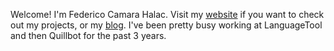 Welcome! I'm Federico Camara Halac. Visit my [website](https://fdch.ar) if you want to check out my projects, or my [blog](https://fdch.ar/blog).
I've been pretty busy working at LanguageTool and then Quillbot for the past 3 years.
